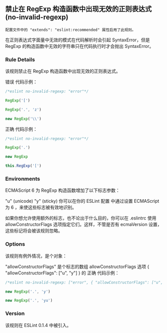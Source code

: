 ## 禁止在 RegExp 构造函数中出现无效的正则表达式 (no-invalid-regexp)
```配置文件中的 "extends": "eslint:recommended" 属性启用了此规则。```

在正则表达式字面量中无效的模式在代码解析时会引起 SyntaxError，但是 RegExp 的构造函数中无效的字符串只在代码执行时才会抛出 SyntaxError。

### Rule Details
该规则禁止在 RegExp 构造函数中出现无效的正则表达式。

错误 代码示例：
```js
/*eslint no-invalid-regexp: "error"*/

RegExp('[')

RegExp('.', 'z')

new RegExp('\\')
```

正确 代码示例：
```js
/*eslint no-invalid-regexp: "error"*/

RegExp('.')

new RegExp

this.RegExp('[')
```

### Environments
ECMAScript 6 为 RegExp 构造函数增加了以下标志参数：

"u" (unicode)
"y" (sticky)
你可以在你的 ESLint 配置 中通过设置 ECMAScript 为 6 ，来使这些标志被有效地识别。

如果你想允许使用额外的标志，也不论出于什么目的，你可以在 .eslintrc 使用 allowConstructorFlags 选项指定它们。这样，不管是否有 ecmaVersion 设置，这些标记将会被该规则忽略。

### Options
该规则有例外情况，是个对象：

"allowConstructorFlags" 是个标志的数组
allowConstructorFlags
选项 { "allowConstructorFlags": ["u", "y"] } 的 正确 代码示例：
```js
/*eslint no-invalid-regexp: ["error", { "allowConstructorFlags": ["u", "y"] }]*/

new RegExp('.', 'y')

new RegExp('.', 'yu')
```

### Version
该规则在 ESLint 0.1.4 中被引入。
